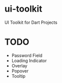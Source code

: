 # ui-toolkit

UI Toolkit for Dart Projects

# TODO

* Password Field
* Loading Indicator
* Overlay
* Popover
* Tooltip
